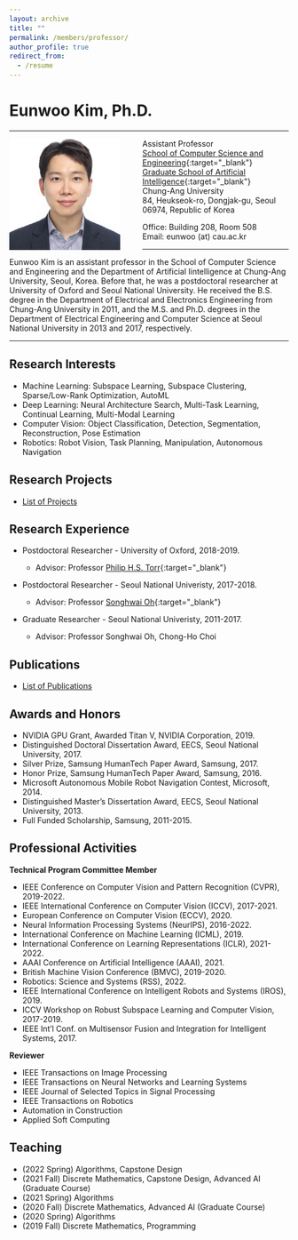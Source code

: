 ```yaml
---
layout: archive
title: ""
permalink: /members/professor/
author_profile: true
redirect_from:
  - /resume
---
```


# Eunwoo Kim, Ph.D.     

------
<img src='/images/Eunwoo Kim.jpg' width="200" align="left" style="margin-right:40px">

Assistant Professor      
[School of Computer Science and Engineering](https://cse.cau.ac.kr/eng/main.php){:target="_blank"}        
[Graduate School of Artificial Intelligence](http://ai.cau.ac.kr/main.php?lang=en){:target="_blank"}            
Chung-Ang University    
84, Heukseok-ro, Dongjak-gu, Seoul 06974, Republic of Korea     

Office: Building 208, Room 508   
Email: eunwoo (at) cau.ac.kr      

-------
Eunwoo Kim is an assistant professor in the School of Computer Science and Engineering and the Department of Artificial Iintelligence at Chung-Ang University, Seoul, Korea. Before that, he was a postdoctoral researcher at University of Oxford and Seoul National University. He received the B.S. degree in the Department of Electrical and Electronics Engineering from Chung-Ang University in 2011, and the M.S. and Ph.D. degrees in the Department of Electrical Engineering and Computer Science at Seoul National University in 2013 and 2017, respectively.

-------

## Research Interests
- Machine Learning: Subspace Learning, Subspace Clustering, Sparse/Low-Rank Optimization, AutoML
- Deep Learning: Neural Architecture Search, Multi-Task Learning, Continual Learning, Multi-Modal Learning
- Computer Vision: Object Classification, Detection, Segmentation, Reconstruction, Pose Estimation
- Robotics: Robot Vision, Task Planning, Manipulation, Autonomous Navigation

## Research Projects
* [List of Projects](https://vllab-cau.github.io/research/) 

## Research Experience
* Postdoctoral Researcher - University of Oxford, 2018-2019.    
  * Advisor: Professor [Philip H.S. Torr](https://torrvision.com/){:target="_blank"}    

* Postdoctoral Researcher - Seoul National Univeristy, 2017-2018.
  * Advisor: Professor [Songhwai Oh](http://rllab.snu.ac.kr/){:target="_blank"}    
  
* Graduate Researcher - Seoul National Univeristy, 2011-2017.
  * Advisor: Professor Songhwai Oh, Chong-Ho Choi

## Publications
* [List of Publications](https://vllab.cau.ac.kr/publications/) 


## Awards and Honors
* NVIDIA GPU Grant, Awarded Titan V, NVIDIA Corporation, 2019.
* Distinguished Doctoral Dissertation Award, EECS, Seoul National University, 2017.
* Silver Prize, Samsung HumanTech Paper Award, Samsung, 2017.
* Honor Prize, Samsung HumanTech Paper Award, Samsung, 2016.
* Microsoft Autonomous Mobile Robot Navigation Contest, Microsoft, 2014.
* Distinguished Master’s Dissertation Award, EECS, Seoul National University, 2013.
* Full Funded Scholarship, Samsung, 2011-2015.


## Professional Activities
**Technical Program Committee Member**
* IEEE Conference on Computer Vision and Pattern Recognition (CVPR), 2019-2022.
* IEEE International Conference on Computer Vision (ICCV), 2017-2021.
* European Conference on Computer Vision (ECCV), 2020.
* Neural Information Processing Systems (NeurIPS), 2016-2022.
* International Conference on Machine Learning (ICML), 2019.
* International Conference on Learning Representations (ICLR), 2021-2022.
* AAAI Conference on Artificial Intelligence (AAAI), 2021.
* British Machine Vision Conference (BMVC), 2019-2020.
* Robotics: Science and Systems (RSS), 2022.
* IEEE International Conference on Intelligent Robots and Systems (IROS), 2019.
* ICCV Workshop on Robust Subspace Learning and Computer Vision, 2017-2019.
* IEEE Int’l Conf.  on Multisensor Fusion and Integration for Intelligent Systems, 2017.

**Reviewer**
* IEEE Transactions on Image Processing 
* IEEE Transactions on Neural Networks and Learning Systems  
* IEEE Journal of Selected Topics in Signal Processing 
* IEEE Transactions on Robotics 
* Automation in Construction
* Applied Soft Computing 

  
## Teaching
* (2022 Spring) Algorithms, Capstone Design
* (2021 Fall) Discrete Mathematics, Capstone Design, Advanced AI (Graduate Course)
* (2021 Spring) Algorithms
* (2020 Fall) Discrete Mathematics, Advanced AI (Graduate Course)
* (2020 Spring) Algorithms
* (2019 Fall) Discrete Mathematics, Programming
